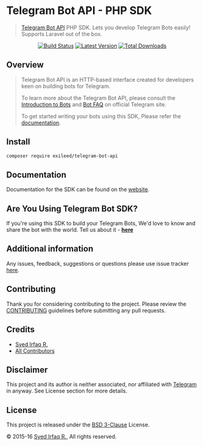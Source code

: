 Telegram Bot API - PHP SDK
==========================

> [Telegram Bot API](https://core.telegram.org/bots) PHP SDK. Lets you develop Telegram Bots easily! Supports Laravel out of the box.

<p align="center">
<a href="https://travis-ci.org/exileed/telegram-bot-api"><img src="https://img.shields.io/github/workflow/status/exileed/telegram-bot-api/phpunit" alt="Build Status"/></a>
<a href="https://github.com/exileed/telegram-bot-api/releases"><img src="https://img.shields.io/github/release/exileed/telegram-bot-api.svg?style=flat-square" alt="Latest Version"/></a>
<a href="https://packagist.org/packages/exileed/telegram-bot-api"><img src="https://img.shields.io/packagist/dt/exileed/telegram-bot-api.svg?style=flat-square" alt="Total Downloads"/></a>
</p>

## Overview

> Telegram Bot API is an HTTP-based interface created for developers keen on building bots for Telegram.
> 
> To learn more about the Telegram Bot API, please consult the [Introduction to Bots](https://core.telegram.org/bots) and [Bot FAQ](https://core.telegram.org/bots/faq) on official Telegram site.
>
> To get started writing your bots using this SDK, Please refer the [documentation][link-docs].

## Install 

```bash
composer require exileed/telegram-bot-api
```

## Documentation

Documentation for the SDK can be found on the [website][link-docs].

## Are You Using Telegram Bot SDK?

If you're using this SDK to build your Telegram Bots, We'd love to know and share the bot with the world. Tell us about it - **[here][link-sdk-users]**

## Additional information

Any issues, feedback, suggestions or questions please use issue tracker [here][link-issues].

## Contributing

Thank you for considering contributing to the project. Please review the [CONTRIBUTING](https://telegram-bot-sdk.readme.io/docs/contributing) guidelines before submitting any pull requests.

## Credits

- [Syed Irfaq R.][link-author]
- [All Contributors][link-contributors]

## Disclaimer

This project and its author is neither associated, nor affiliated with [Telegram](https://telegram.org/) in anyway.
See License section for more details.

## License

This project is released under the [BSD 3-Clause][link-license] License.

© 2015-16 [Syed Irfaq R.][link-author], All rights reserved.

[link-author]: https://github.com/irazasyed
[link-repo]: https://github.com/exileed/telegram-bot-api
[link-issues]: https://github.com/exileed/telegram-bot-api/issues
[link-contributors]: https://github.com/exileed/telegram-bot-api/contributors
[link-docs]: https://telegram-bot-sdk.readme.io/docs
[link-license]: https://github.com/exileed/telegram-bot-api/blob/master/LICENSE
[link-sdk-users]: https://github.com/exileed/telegram-bot-api/wiki/Who's-Using-Telegram-Bot-SDK%3F

